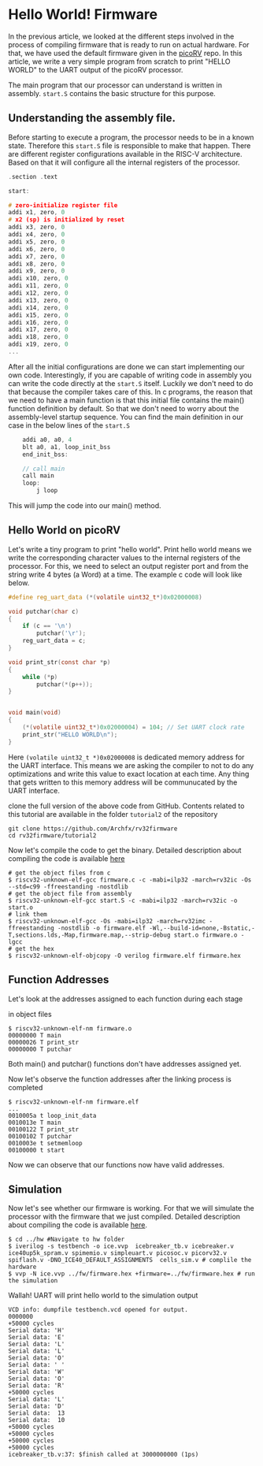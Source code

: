 Hello World! Firmware
========

In the previous article, we looked at the different steps involved in the process of compiling firmware that is ready to run on actual hardware. For that, we have used the default firmware given in the [picoRV](https://github.com/YosysHQ/picorv32) repo. In this article, we write a very simple program from scratch to print "HELLO WORLD" to the UART output of the picoRV processor.


The main program that our processor can understand is written in assembly. `start.S` contains the basic structure for this purpose. 

Understanding the assembly file.
--------

Before starting to execute a program, the processor needs to be in a known state. Therefore this `start.S` file is responsible to make that happen. There are different register configurations available in the RISC-V architecture. Based on that it will configure all the internal registers of the processor.

```c
.section .text

start:

# zero-initialize register file
addi x1, zero, 0
# x2 (sp) is initialized by reset
addi x3, zero, 0
addi x4, zero, 0
addi x5, zero, 0
addi x6, zero, 0
addi x7, zero, 0
addi x8, zero, 0
addi x9, zero, 0
addi x10, zero, 0
addi x11, zero, 0
addi x12, zero, 0
addi x13, zero, 0
addi x14, zero, 0
addi x15, zero, 0
addi x16, zero, 0
addi x17, zero, 0
addi x18, zero, 0
addi x19, zero, 0
...

```

After all the initial configurations are done we can start implementing our own code. Interestingly, if you are capable of writing code in assembly you can write the code directly at the `start.S` itself. Luckily we don't need to do that because the compiler takes care of this. In c programs, the reason that we need to have a main function is that this initial file contains the main() function definition by default. So that we don't need to worry about the assembly-level startup sequence. You can find the main definition in our case in the below lines of the `start.S`

```c
	addi a0, a0, 4
	blt a0, a1, loop_init_bss
	end_init_bss:

	// call main
	call main
	loop:
		j loop
```

This will jump the code into our main() method.

Hello World on picoRV
------

Let's write a tiny program to print "hello world". Print hello world means we write the corresponding character values to the internal registers of the processor. For this, we need to select an output register port and from the string write 4 bytes (a Word) at a time. The example c code will look like below.

```c
#define reg_uart_data (*(volatile uint32_t*)0x02000008)

void putchar(char c)
{
	if (c == '\n')
		putchar('\r');
	reg_uart_data = c;
}

void print_str(const char *p)
{
	while (*p)
		putchar(*(p++));
}


void main(void)
{
	(*(volatile uint32_t*)0x02000004) = 104; // Set UART clock rate
	print_str("HELLO WORLD\n");	
}
```

Here `(volatile uint32_t *)0x02000008` is dedicated memory address for the UART interface. This means we are asking the compiler to not to do any optimizations and write this value to exact location at each time. Any thing that gets written to this memory address will be communucated by the UART interface.

clone the full version of the above code from GitHub. Contents related to this tutorial are available in the folder `tutorial2` of the repository
```shell
git clone https://github.com/Archfx/rv32firmware
cd rv32firmware/tutorial2
```

Now let's compile the code to get the binary. Detailed description about compiling the code is available [here](https://archfx.github.io/posts/2023/02/firmware1/)

```shell
# get the object files from c
$ riscv32-unknown-elf-gcc firmware.c -c -mabi=ilp32 -march=rv32ic -Os --std=c99 -ffreestanding -nostdlib
# get the object file from assembly
$ riscv32-unknown-elf-gcc start.S -c -mabi=ilp32 -march=rv32ic -o start.o
# link them
$ riscv32-unknown-elf-gcc -Os -mabi=ilp32 -march=rv32imc -ffreestanding -nostdlib -o firmware.elf -Wl,--build-id=none,-Bstatic,-T,sections.lds,-Map,firmware.map,--strip-debug start.o firmware.o -lgcc
# get the hex
$ riscv32-unknown-elf-objcopy -O verilog firmware.elf firmware.hex
```

Function Addresses
-------

Let's look at the addresses assigned to each function during each stage

in object files

```shell
$ riscv32-unknown-elf-nm firmware.o
00000000 T main
00000026 T print_str
00000000 T putchar
```
Both main() and putchar() functions don't have addresses assigned yet.

Now let's observe the function addresses after the linking process is completed

```shell
$ riscv32-unknown-elf-nm firmware.elf 
...
0010005a t loop_init_data
0010013e T main
00100122 T print_str
00100102 T putchar
0010003e t setmemloop
00100000 t start

```
Now we can observe that our functions now have valid addresses.

Simulation
--------

Now let's see whether our firmware is working. For that we will simulate the processor with the firmware that we just compiled. Detailed description about compiling the code is available [here](https://archfx.github.io/posts/2023/02/firmware1/).

```shell
$ cd ../hw #Navigate to hw folder
$ iverilog -s testbench -o ice.vvp  icebreaker_tb.v icebreaker.v ice40up5k_spram.v spimemio.v simpleuart.v picosoc.v picorv32.v spiflash.v -DNO_ICE40_DEFAULT_ASSIGNMENTS  cells_sim.v # complile the hardware
$ vvp -N ice.vvp ../fw/firmware.hex +firmware=../fw/firmware.hex # run the simulation
```

Wallah! UART will print hello world to the simulation output
```shell
VCD info: dumpfile testbench.vcd opened for output.
0000000
+50000 cycles
Serial data: 'H'
Serial data: 'E'
Serial data: 'L'
Serial data: 'L'
Serial data: 'O'
Serial data: ' '
Serial data: 'W'
Serial data: 'O'
Serial data: 'R'
+50000 cycles
Serial data: 'L'
Serial data: 'D'
Serial data:  13
Serial data:  10
+50000 cycles
+50000 cycles
+50000 cycles
+50000 cycles
icebreaker_tb.v:37: $finish called at 3000000000 (1ps)
```
